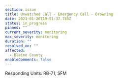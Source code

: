 ```yaml
---
section: issue
title: Unwatched Call - Emergency Call - Drowning
date: 2021-01-26T19:51:37.785Z
status: in_progress
pinned: ""
current_severity: monitoring
max_severity: monitoring
duration: ""
resolved_on: ""
affected:
  - Blaine County
enableComments: false
---
```

Responding Units: RB-71, SFM